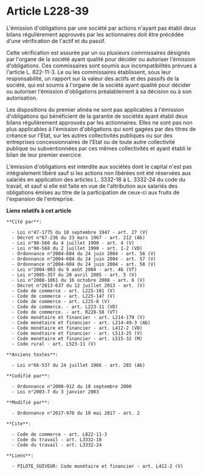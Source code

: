 # Article L228-39

L'émission d'obligations par une société par actions n'ayant pas établi deux bilans régulièrement approuvés par les
actionnaires doit être précédée d'une vérification de l'actif et du passif. 

Cette vérification est assurée par un ou plusieurs commissaires désignés par l'organe de la société ayant qualité pour
décider ou autoriser l'émission d'obligations. Ces commissaires sont soumis aux incompatibilités prévues à l'article L.
822-11-3. Le ou les commissaires établissent, sous leur responsabilité, un rapport sur la valeur des actifs et des passifs de
la société, qui est soumis à l'organe de la société ayant qualité pour décider ou autoriser l'émission d'obligations
préalablement à sa décision ou à son autorisation. 

Les dispositions du premier alinéa ne sont pas applicables à l'émission d'obligations qui bénéficient de la garantie de
sociétés ayant établi deux bilans régulièrement approuvés par les actionnaires. Elles ne sont pas non plus applicables à
l'émission d'obligations qui sont gagées par des titres de créance sur l'Etat, sur les autres collectivités publiques ou sur
des entreprises concessionnaires de l'Etat ou de toute autre collectivité publique ou subventionnées par ces mêmes
collectivités et ayant établi le bilan de leur premier exercice. 

L'émission d'obligations est interdite aux sociétés dont le capital n'est pas intégralement libéré sauf si les actions non
libérées ont été réservées aux salariés en application des articles L. 3332-18 à L. 3332-24 du code du travail, et sauf si
elle est faite en vue de l'attribution aux salariés des obligations émises au titre de la participation de ceux-ci aux fruits
de l'expansion de l'entreprise.

**Liens relatifs à cet article**

	**Cité par**:

	  - Loi n°47-1775 du 10 septembre 1947 - art. 27 (V)
	  - Décret n°67-236 du 23 mars 1967 - art. 212 (Ab)
	  - Loi n°90-560 du 4 juillet 1990 - art. 4 (V)
	  - Loi n°90-568 du 2 juillet 1990 - art. 1-2 (VD)
	  - Ordonnance n°2004-604 du 24 juin 2004 - art. 56 (V)
	  - Ordonnance n°2004-604 du 24 juin 2004 - art. 57 (V)
	  - Ordonnance n°2004-604 du 24 juin 2004 - art. 58 (V)
	  - Loi n°2004-803 du 9 août 2004 - art. 46 (VT)
	  - Loi n°2005-357 du 20 avril 2005 - art. 5 (V)
	  - Loi n°2008-1061 du 16 octobre 2008 - art. 6 (V)
	  - Décret n°2013-637 du 12 juillet 2013 - art. (V)
	  - Code de commerce - art. L225-101 (V)
	  - Code de commerce - art. L225-147 (V)
	  - Code de commerce - art. L225-8 (V)
	  - Code de commerce. - art. L223-11 (VD)
	  - Code de commerce. - art. R228-58 (VT)
	  - Code monétaire et financier - art. L214-179 (V)
	  - Code monétaire et financier - art. L214-49-3 (Ab)
	  - Code monétaire et financier - art. L412-2 (VD)
	  - Code monétaire et financier - art. L513-25 (V)
	  - Code monétaire et financier - art. L515-32 (M)
	  - Code rural - art. L523-11 (V)

	**Anciens textes**:

	  - Loi n°66-537 du 24 juillet 1966 - art. 285 (Ab)

	**Codifié par**:

	  - Ordonnance n°2000-912 du 18 septembre 2000
	  - Loi n°2003-7 du 3 janvier 2003

	**Modifié par**:

	  - Ordonnance n°2017-970 du 10 mai 2017 - art. 2

	**Cite**:

	  - Code de commerce - art. L822-11-3
	  - Code du travail - art. L3332-18
	  - Code du travail - art. L3332-24

	**Liens**:

	  - PILOTE_SUIVEUR: Code monétaire et financier - art. L412-2 (V)

